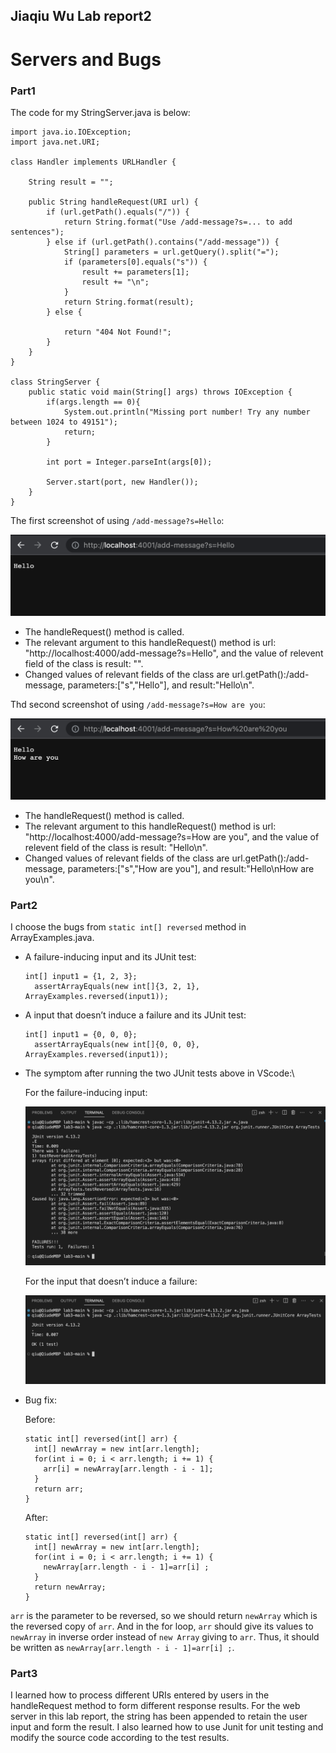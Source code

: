 ## Jiaqiu Wu Lab report2
# Servers and Bugs

### Part1

The code for my StringServer.java is below:

```
import java.io.IOException;
import java.net.URI;

class Handler implements URLHandler {
    
    String result = "";

    public String handleRequest(URI url) {
        if (url.getPath().equals("/")) {
            return String.format("Use /add-message?s=... to add sentences");
        } else if (url.getPath().contains("/add-message")) {
            String[] parameters = url.getQuery().split("=");
            if (parameters[0].equals("s")) {
                result += parameters[1];
                result += "\n";
            }
            return String.format(result);
        } else {
    
            return "404 Not Found!";
        }
    }
}

class StringServer {
    public static void main(String[] args) throws IOException {
        if(args.length == 0){
            System.out.println("Missing port number! Try any number between 1024 to 49151");
            return;
        }

        int port = Integer.parseInt(args[0]);

        Server.start(port, new Handler());
    }
}
```


The first screenshot of using `/add-message?s=Hello`:

![Image](fig5.png)

- The handleRequest() method is called.
- The relevant argument to this handleRequest() method is url: "http://localhost:4000/add-message?s=Hello",
and the value of relevent field of the class is result: "".
- Changed values of relevant fields of the class are url.getPath():/add-message, parameters:["s","Hello"],
and result:"Hello\n".


Thd second screenshot of using `/add-message?s=How are you`:

![Image](fig6.png)

- The handleRequest() method is called.
- The relevant argument to this handleRequest() method is url: "http://localhost:4000/add-message?s=How are you",
and the value of relevent field of the class is result: "Hello\n".
- Changed values of relevant fields of the class are url.getPath():/add-message, parameters:["s","How are you"],
and result:"Hello\nHow are you\n".


### Part2

I choose the bugs from `static int[] reversed` method in ArrayExamples.java.
- A failure-inducing input and its JUnit test:
  ```
  int[] input1 = {1, 2, 3};
    assertArrayEquals(new int[]{3, 2, 1}, ArrayExamples.reversed(input1));
  ```
  
- A input that doesn’t induce a failure and its JUnit test:
  ```
  int[] input1 = {0, 0, 0};
    assertArrayEquals(new int[]{0, 0, 0}, ArrayExamples.reversed(input1));
  ```
  
- The symptom after running the two JUnit tests above in VScode:\
  
  For the failure-inducing input:
  
  ![Image](fig7.png)
  
  For the input that doesn’t induce a failure:
  
  ![Image](fig8.png)
  
- Bug fix:
  
  Before:
  ```
  static int[] reversed(int[] arr) {
    int[] newArray = new int[arr.length];
    for(int i = 0; i < arr.length; i += 1) {
      arr[i] = newArray[arr.length - i - 1];
    }
    return arr;
  }
  ```
  
  After:
  ```
  static int[] reversed(int[] arr) {
    int[] newArray = new int[arr.length];
    for(int i = 0; i < arr.length; i += 1) {
      newArray[arr.length - i - 1]=arr[i] ; 
    }
    return newArray;
  }
  ```
  
`arr` is the parameter to be reversed, so we should return `newArray` which is the reversed copy of `arr`.
And in the for loop, `arr` should give its values to `newArray` in inverse order 
instead of `new Array` giving to `arr`. Thus, it should be written as `newArray[arr.length - i - 1]=arr[i] ;`.


### Part3

I learned how to process different URIs entered by users in the 
handleRequest method to form different response results.
For the web server in this lab report, the string has been appended to retain the user input and form the result.
I also learned how to use Junit for unit testing and modify the source code according to the test results.
